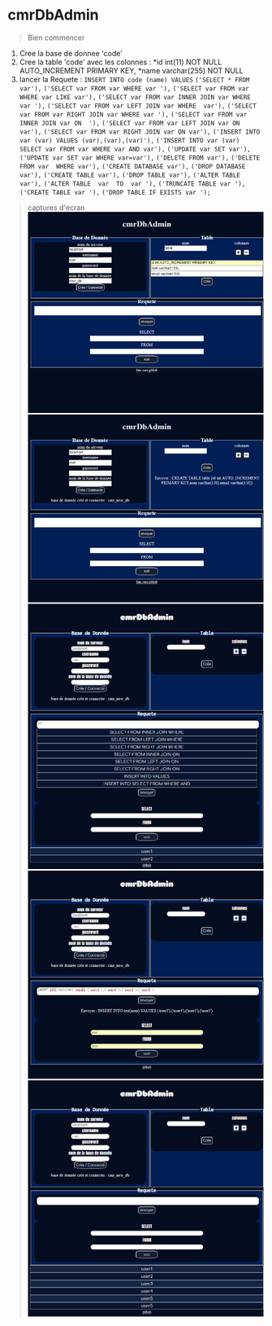 # cmrDbAdmin
> Bien commencer


1. Cree la base de donnee 'code'
2. Cree la table 'code' avec les colonnes :
  *id int(11) NOT NULL AUTO_INCREMENT PRIMARY KEY,
  *name varchar(255) NOT NULL 
3. lancer la Requete : 
`INSERT INTO code (name) VALUES`
`('SELECT * FROM var'),`
`('SELECT var FROM var WHERE var '),`
`('SELECT var FROM var WHERE var LIKE var'),`
`('SELECT var FROM var INNER JOIN var WHERE var '),`
`('SELECT var FROM var LEFT JOIN var WHERE  var'),`
`('SELECT var FROM var RIGHT JOIN var WHERE var '),`
`('SELECT var FROM var INNER JOIN var ON  '),`
`('SELECT var FROM var LEFT JOIN var ON  var'),`
`('SELECT var FROM var RIGHT JOIN var ON var'),`
`('INSERT INTO var (var) VALUES (var),(var),(var)'),`
`('INSERT INTO var (var) SELECT var FROM var WHERE var AND var'),`
`('UPDATE var SET var'),`
`('UPDATE var SET var WHERE var=var'),`
`('DELETE FROM var'),`
`('DELETE FROM var  WHERE var'),`
`('CREATE DATABASE var'),`
`('DROP DATABASE var'),`
`('CREATE TABLE var'),`
`('DROP TABLE var'),`
`('ALTER TABLE var'),`
`('ALTER TABLE  var  TO  var '),`
`('TRUNCATE TABLE var '),`
`('CREATE TABLE var '),`
`('DROP TABLE IF EXISTS var ');`

<!-- -->
> captures d'ecran
![image1](/img/1.png "image1") 
![image2](/img/2.png "image2") 
![image3](/img/3.png "image3") 
![image4](/img/4.png "image4")
![image5](/img/5.png "image5")







